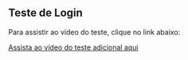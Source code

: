 ## Teste de Login

Para assistir ao vídeo do teste, clique no link abaixo:

[Assista ao vídeo do teste adicional aqui](https://drive.google.com/file/d/1dnhldrBMXZqiCSg_C8bNhhR1vGsSGQef/view?usp=sharing)
